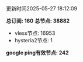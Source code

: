 更新时间2025-05-27 18:12:09

**总订阅: 160**
**总节点: 38882**
- vless节点: 16953
- hysteria2节点: 1

**google ping有效节点: 242**
